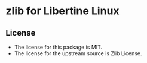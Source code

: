 # zlib for Libertine Linux

## License

* The license for this package is MIT.
* The license for the upstream source is Zlib License.
